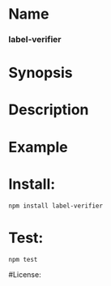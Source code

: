 # Name
### label-verifier

# Synopsis


# Description

# Example

# Install:
`npm install label-verifier`

# Test:
`npm test`

#License:

